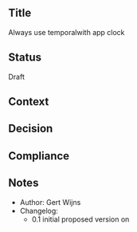## Title
Always use temporalwith app clock

## Status
Draft

## Context

## Decision

## Compliance

## Notes
- Author: Gert Wijns
- Changelog:
    - 0.1 initial proposed version on 
